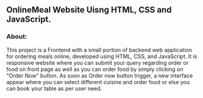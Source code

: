 ## OnlineMeal Website Uisng HTML, CSS and JavaScript.

### About:

This project is a Frontend with a small portion of backend web application for ordering meals online, developed using HTML, CSS, and JavaScript. It is responsive website where you can submit your query regarding order or food on front page as well as you can order food by simply clicking on "Order Now" button. As soon as Order now button trigger, a new interface appear where you can select different cuisine and order food or else you can book your table as per user need.
